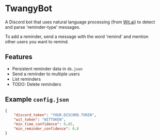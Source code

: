 # TwangyBot

A Discord bot that uses natural language processing (from [Wit.ai](https://wit.ai/)) to detect and parse 'reminder-type' messages.

To add a reminder, send a message with the word 'remind' and mention other users you want to remind.

## Features

- Persistent reminder data in `db.json`
- Send a reminder to multiple users
- List reminders
- TODO: Delete reminders

## Example `config.json`

```json
{
	"discord_token": "YOUR.DISCORD.TOKEN",
	"wit_token": "WITTOKEN",
	"min_time_confidence": 0.85,
	"min_reminder_confidence": 0.8
}
```